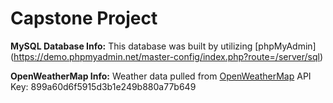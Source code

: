 # Capstone Project

**MySQL Database Info:** 
This database was built by utilizing [phpMyAdmin] (https://demo.phpmyadmin.net/master-config/index.php?route=/server/sql) 

**OpenWeatherMap Info:**
Weather data pulled from [OpenWeatherMap](https://openweathermap.org/api)
API Key: 899a60d6f5915d3b1e249b880a77b649
